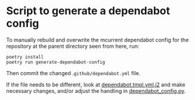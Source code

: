 # Script to generate a dependabot config

To manually rebuild and overwrite the mcurrent dependabot config for the repository at the parent directory seen from here, run:

```
poetry install
poetry run generate-dependabot-config
```

Then commit the changed .```github/dependabot.yml``` file.

If the file needs to be different, look at [dependabot.tmpl.yml.j2](action/templates/dependabot.tmpl.yml.j2) and
make necessary changes, and/or adjust the handling in [dependabot_config.py](action/dependabot_config_generator.py).
